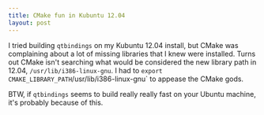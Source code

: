 ```yaml
---
title: CMake fun in Kubuntu 12.04
layout: post
---
```


I tried building `qtbindings` on my Kubuntu 12.04 install, but CMake was complaining about a lot of missing libraries that
I knew were installed. Turns out CMake isn't searching what would be considered the new library path in 12.04, `/usr/lib/i386-linux-gnu`.
I had to `export CMAKE_LIBRARY_PATH`/usr/lib/i386-linux-gnu` to appease the CMake gods.

BTW, if `qtbindings` seems to build really really fast on your Ubuntu machine, it's probably because of this.

